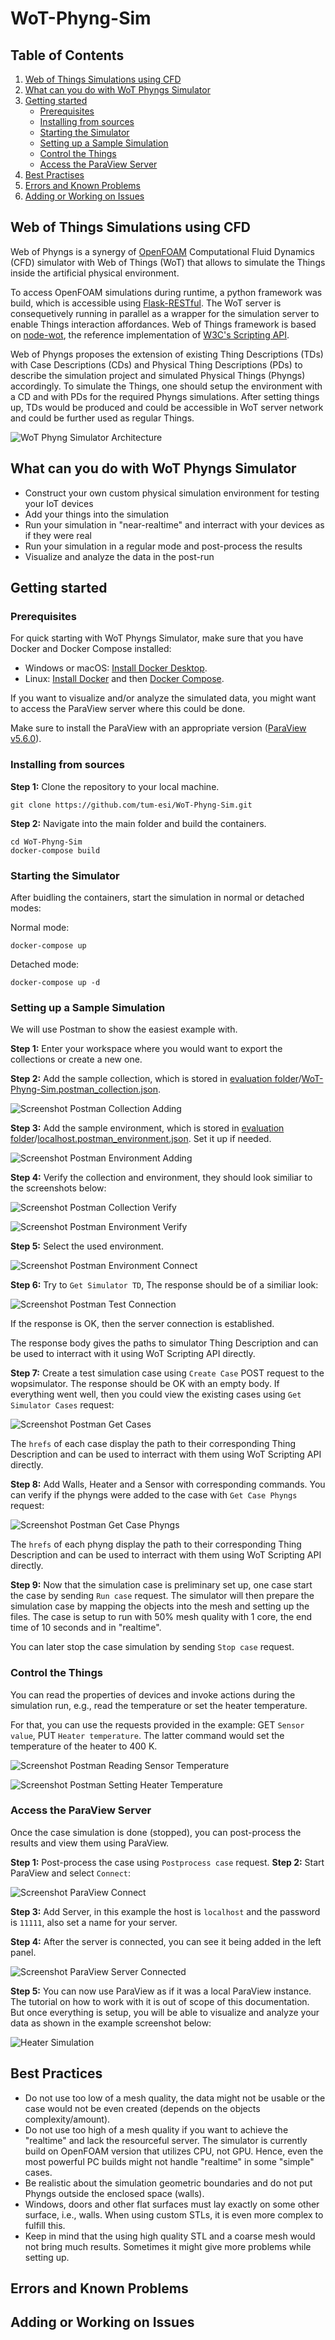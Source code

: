 # WoT-Phyng-Sim

## Table of Contents

1. [Web of Things Simulations using CFD](#web-of-things-simulations-using-cfd)
2. [What can you do with WoT Phyngs Simulator](#what-can-you-do-with-wot-phyngs-simulator)
3. [Getting started](#getting-started)
    - [Prerequisites](#prerequisites)
    - [Installing from sources](#installing-from-sources)
    - [Starting the Simulator](#starting-the-simulator)
    - [Setting up a Sample Simulation](#setting-up-a-sample-simulation)
    - [Control the Things](#control-the-things)
    - [Access the ParaView Server](#access-the-paraview-server)
4. [Best Practises](#best-practises)
5. [Errors and Known Problems](#errors-and-known-problems)
6. [Adding or Working on Issues](#adding-or-working-on-issues)

## Web of Things Simulations using CFD

Web of Phyngs is a synergy of [OpenFOAM](https://www.openfoam.com/) Computational Fluid Dynamics (CFD) simulator with Web of Things (WoT) that allows to simulate the Things inside the artificial physical environment.

To access OpenFOAM simulations during runtime, a python framework was build, which is accessible using [Flask-RESTful](https://flask-restful.readthedocs.io/en/latest/). The WoT server is consequetively running in parallel as a wrapper for the simulation server to enable Things interaction affordances. Web of Things framework is based on [node-wot](https://www.npmjs.com/org/node-wot), the reference implementation of [W3C's Scripting API](https://w3c.github.io/wot-scripting-api/).

Web of Phyngs proposes the extension of existing Thing Descriptions (TDs) with Case Descriptions (CDs) and Physical Thing Descriptions (PDs) to describe the simulation project and simulated Physical Things (Phyngs) accordingly. To simulate the Things, one should setup the environment with a CD and with PDs for the required Phyngs simulations. After setting things up, TDs would be produced and could be accessible in WoT server network and could be further used as regular Things.

![WoT Phyng Simulator Architecture](.github/images/impl_servers.png)

## What can you do with WoT Phyngs Simulator

- Construct your own custom physical simulation environment for testing your IoT devices
- Add your things into the simulation
- Run your simulation in "near-realtime" and interract with your devices as if they were real
- Run your simulation in a regular mode and post-process the results
- Visualize and analyze the data in the post-run

## Getting started

### Prerequisites

For quick starting with WoT Phyngs Simulator, make sure that you have Docker and Docker Compose installed:
  - Windows or macOS: [Install Docker Desktop](https://www.docker.com/get-started).
  - Linux: [Install Docker](https://www.docker.com/get-started) and then [Docker Compose](https://github.com/docker/compose).

If you want to visualize and/or analyze the simulated data, you might want to access the ParaView server where this could be done.

Make sure to install the ParaView with an appropriate version ([ParaView v5.6.0](https://www.paraview.org/download/)).

### Installing from sources

**Step 1:** Clone the repository to your local machine.

```console
git clone https://github.com/tum-esi/WoT-Phyng-Sim.git
```

**Step 2:** Navigate into the main folder and build the containers.

```console
cd WoT-Phyng-Sim
docker-compose build
```

### Starting the Simulator

After buidling the containers, start the simulation in normal or detached modes:

Normal mode:

```console
docker-compose up
```

Detached mode:

```console
docker-compose up -d
```

### Setting up a Sample Simulation

We will use Postman to show the easiest example with.

**Step 1:** Enter your workspace where you would want to export the collections or create a new one.

**Step 2:** Add the sample collection, which is stored in [evaluation folder](evaluation)/[WoT-Phyng-Sim.postman_collection.json](evaluation/WoT-Phyng-Sim.postman_collection.json).

![Screenshot Postman Collection Adding](.github/images/screenshot_add_collection.png)

**Step 3:** Add the sample environment, which is stored in [evaluation folder](evaluation)/[localhost.postman_environment.json](evaluation/localhost.postman_environment.json). Set it up if needed.

![Screenshot Postman Environment Adding](.github/images/screenshot_add_environment.png)

**Step 4:** Verify the collection and environment, they should look similiar to the screenshots below:

![Screenshot Postman Collection Verify](.github/images/screenshot_verify_collection.png)

![Screenshot Postman Environment Verify](.github/images/screenshot_verify_environment.png)

**Step 5:** Select the used environment.

![Screenshot Postman Environment Connect](.github/images/screenshot_connect_environment.png)

**Step 6:** Try to `Get Simulator TD`, The response should be of a similiar look:

![Screenshot Postman Test Connection](.github/images/screenshot_test_connection.png)

If the response is OK, then the server connection is established.

The response body gives the paths to simulator Thing Description and can be used to interract with it using WoT Scripting API directly.

**Step 7:** Create a test simulation case using `Create Case` POST request to the wopsimulator. The response should be OK with an empty body. If everything went well, then you could view the existing cases using `Get Simulator Cases` request:

![Screenshot Postman Get Cases](.github/images/screenshot_get_cases.png)

The `hrefs` of each case display the path to their corresponding Thing Description and can be used to interract with them using WoT Scripting API directly.

**Step 8:** Add Walls, Heater and a Sensor with corresponding commands. You can verify if the phyngs were added to the case with `Get Case Phyngs` request:

![Screenshot Postman Get Case Phyngs](.github/images/screenshot_get_case_phyngs.png)

The `hrefs` of each phyng display the path to their corresponding Thing Description and can be used to interract with them using WoT Scripting API directly.

**Step 9:** Now that the simulation case is preliminary set up, one case start the case by sending `Run case` request. The simulator will then prepare the simulation case by mapping the objects into the mesh and setting up the files. The case is setup to run with 50% mesh quality with 1 core, the end time of 10 seconds and in "realtime". 

You can later stop the case simulation by sending `Stop case` request.

### Control the Things

You can read the properties of devices and invoke actions during the simulation run, e.g., read the temperature or set the heater temperature.

For that, you can use the requests provided in the example: GET `Sensor value`, PUT `Heater temperature`. The latter command would set the temperature of the heater to 400 K.

![Screenshot Postman Reading Sensor Temperature](.github/images/screenshot_reading_temperature.png)

![Screenshot Postman Setting Heater Temperature](.github/images/screenshot_setting_temperature.png)

### Access the ParaView Server

Once the case simulation is done (stopped), you can post-process the results and view them using ParaView.

**Step 1:** Post-process the case using `Postprocess case` request.
**Step 2:** Start ParaView and select `Connect`:

![Screenshot ParaView Connect](.github/images/screenshot_paraview_connect1.png)

**Step 3:** Add Server, in this example the host is `localhost` and the password is `11111`, also set a name for your server.

**Step 4:** After the server is connected, you can see it being added in the left panel.

![Screenshot ParaView Server Connected](.github/images/screenshot_paraview_connect2.png)

**Step 5:** You can now use ParaView as if it was a local ParaView instance. The tutorial on how to work with it is out of scope of this documentation. But once everything is setup, you will be able to visualize and analyze your data as shown in the example screenshot below:

![Heater Simulation](.github/images/heater_simulation.gif)

## Best Practices

- Do not use too low of a mesh quality, the data might not be usable or the case would not be even created (depends on the objects complexity/amount).
- Do not use too high of a mesh quality if you want to achieve the "realtime" and lack the resourceful server. The simulator is currently build on OpenFOAM version that utilizes CPU, not GPU. Hence, even the most powerful PC builds might not handle "realtime" in some "simple" cases.
- Be realistic about the simulation geometric boundaries and do not put Phyngs outside the enclosed space (walls).
- Windows, doors and other flat surfaces must lay exactly on some other surface, i.e., walls. When using custom STLs, it is even more complex to fulfill this.
- Keep in mind that the using high quality STL and a coarse mesh would not bring much results. Sometimes it might give more problems while setting up.

## Errors and Known Problems

## Adding or Working on Issues


